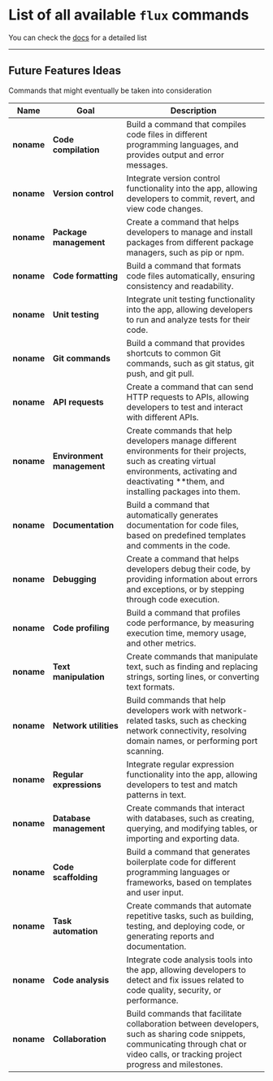 # List of all available `flux` commands
You can check the [docs](./docs/README.md) for a detailed list
____

## Future Features Ideas
Commands that might eventually be taken into consideration

Name | Goal | Description
--- | --- | ---
**noname** | **Code compilation** | Build a command that compiles code files in different programming languages, and provides output and error messages.
**noname** | **Version control** | Integrate version control functionality into the app, allowing developers to commit, revert, and view code changes.
**noname** | **Package management** | Create a command that helps developers to manage and install packages from different package managers, such as pip or npm.
**noname** | **Code formatting** | Build a command that formats code files automatically, ensuring consistency and readability.
**noname** | **Unit testing** | Integrate unit testing functionality into the app, allowing developers to run and analyze tests for their code.
**noname** | **Git commands** | Build a command that provides shortcuts to common Git commands, such as git status, git push, and git pull.
**noname** | **API requests** | Create a command that can send HTTP requests to APIs, allowing developers to test and interact with different APIs.
**noname** | **Environment management** | Create commands that help developers manage different environments for their projects, such as creating virtual environments, activating and deactivating **them, and installing packages into them.
**noname** | **Documentation** | Build a command that automatically generates documentation for code files, based on predefined templates and comments in the code.
**noname** | **Debugging** | Create a command that helps developers debug their code, by providing information about errors and exceptions, or by stepping through code execution.
**noname** | **Code profiling** | Build a command that profiles code performance, by measuring execution time, memory usage, and other metrics.
**noname** | **Text manipulation** | Create commands that manipulate text, such as finding and replacing strings, sorting lines, or converting text formats.
**noname** | **Network utilities** | Build commands that help developers work with network-related tasks, such as checking network connectivity, resolving domain names, or performing port scanning.
**noname** | **Regular expressions** | Integrate regular expression functionality into the app, allowing developers to test and match patterns in text.
**noname** | **Database management** | Create commands that interact with databases, such as creating, querying, and modifying tables, or importing and exporting data.
**noname** | **Code scaffolding** | Build a command that generates boilerplate code for different programming languages or frameworks, based on templates and user input.
**noname** | **Task automation** | Create commands that automate repetitive tasks, such as building, testing, and deploying code, or generating reports and documentation.
**noname** | **Code analysis** | Integrate code analysis tools into the app, allowing developers to detect and fix issues related to code quality, security, or performance.
**noname** | **Collaboration** | Build commands that facilitate collaboration between developers, such as sharing code snippets, communicating through chat or video calls, or tracking project progress and milestones.
